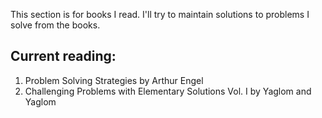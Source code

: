 This section is for books I read. I'll try to maintain solutions to problems I solve from the books. 

## Current reading:

1. Problem Solving Strategies by Arthur Engel
2. Challenging Problems with Elementary Solutions Vol. I by Yaglom and Yaglom